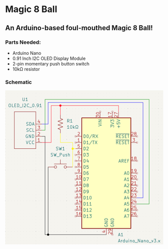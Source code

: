# Magic 8 Ball

## An Arduino-based foul-mouthed Magic 8 Ball!

### Parts Needed:
- Arduino Nano
- 0.91 Inch I2C OLED Display Module
- 2-pin momentary push button switch
- 10kΩ resistor

### Schematic
![Magic 8 Ball Schematic](/hardware/schematic.png)
